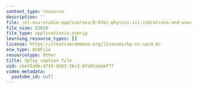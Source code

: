 ```yaml
---
content_type: resource
description: ''
file: /ol-ocw-studio-app/courses/8-03sc-physics-iii-vibrations-and-waves-fall-2016/cbe55a9bd716db8326c387a95a4abf77_TjxR7lAwWhI.srt
file_size: 82028
file_type: application/x-subrip
learning_resource_types: []
license: https://creativecommons.org/licenses/by-nc-sa/4.0/
ocw_type: OCWFile
resourcetype: Other
title: 3play caption file
uid: cbe55a9b-d716-db83-26c3-87a95a4abf77
video_metadata:
  youtube_id: null
---
```

